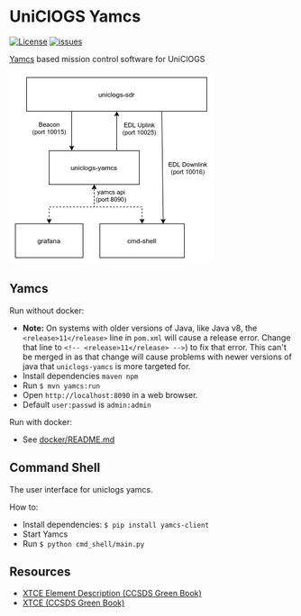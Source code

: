 # UniClOGS Yamcs

[![License](https://img.shields.io/github/license/oresat/uniclogs-yamcs)](./LICENSE)
[![issues](https://img.shields.io/github/issues/oresat/uniclogs-yamcs)](https://github.com/oresat/uniclogs-yamcs/issues)

[Yamcs] based mission control software for UniClOGS

![uniclogs-yamcs](docs/uniclogs-yamcs.jpg)

## Yamcs

Run without docker:

- **Note:** On systems with older versions of Java, like Java v8, the
`<release>11</release>` line in `pom.xml` will cause a release error. Change
that line to `<!-- <release>11</release> -->`) to fix that error. This can't be
merged in as that change will cause problems with newer versions of java that
`uniclogs-yamcs` is more targeted for.
- Install dependencies `maven npm`
- Run `$ mvn yamcs:run`
- Open `http://localhost:8090` in a web browser.
- Default `user:passwd` is `admin:admin`

Run with docker:

- See [docker/README.md](docker/README.md)


## Command Shell

The user interface for uniclogs yamcs.

How to:

- Install dependencies: `$ pip install yamcs-client`
- Start Yamcs
- Run `$ python cmd_shell/main.py`

## Resources

- [XTCE Element Description (CCSDS Green Book)](https://public.ccsds.org/Pubs/660x1g1.pdf)
- [XTCE (CCSDS Green Book)](https://public.ccsds.org/Pubs/660x2g2.pdf)

[Yamcs]:https://yamcs.org/
